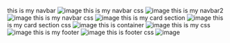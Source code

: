 this is my navbar
![image](https://github.com/sandhyasawalkar1999/amzon-website/assets/97097753/bdc48316-6117-401f-8bc2-abc2e77af5bf)
this is my navbar css
![image](https://github.com/sandhyasawalkar1999/amzon-website/assets/97097753/43ca78c1-c37e-40ed-8864-c9c0076967db)
this is my navbar2
![image](https://github.com/sandhyasawalkar1999/amzon-website/assets/97097753/73a74190-70d8-4cb2-a16c-f7c4175b489e)
this is my navbar css
![image](https://github.com/sandhyasawalkar1999/amzon-website/assets/97097753/2a1b06d6-0da5-4967-b132-f6e44578f5ef)
this is my card section
![image](https://github.com/sandhyasawalkar1999/amzon-website/assets/97097753/a308b9f1-1a1f-4a2c-b0cd-99a77c39679d)
this is my card section css
![image](https://github.com/sandhyasawalkar1999/amzon-website/assets/97097753/d3cd82b3-895c-4f9b-a110-dd1950fddcb1)
this is container
![image](https://github.com/sandhyasawalkar1999/amzon-website/assets/97097753/2aa46c5a-65e1-47d9-8335-b4ca41fc68e4)
this is my css
![image](https://github.com/sandhyasawalkar1999/amzon-website/assets/97097753/28ba2a6e-535c-4b38-a053-904881d68e0b)
this is my footer
![image](https://github.com/sandhyasawalkar1999/amzon-website/assets/97097753/f93fd70c-2567-4740-9c5b-81bbab273f74)
this is footer css
![image](https://github.com/sandhyasawalkar1999/amzon-website/assets/97097753/1fa0ffa5-9791-45d0-9d53-ba636415cd88)

